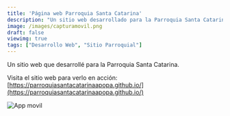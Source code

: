 ```yaml
---
title: 'Página web Parroquia Santa Catarina'
description: "Un sitio web desarrollado para la Parroquia Santa Catarina en 2022."
image: /images/capturamovil.png
draft: false
viewimg: true
tags: ["Desarrollo Web", "Sitio Parroquial"]
---
```


Un sitio web que desarrollé para la Parroquia Santa Catarina. 

Visita el sitio web para verlo en acción: [https://parroquiasantacatarinaapopa.github.io/](https://parroquiasantacatarinaapopa.github.io/)

![App movil](/images/capturamovil.png)
